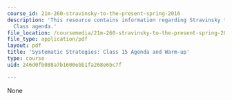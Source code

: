 ```yaml
---
course_id: 21m-260-stravinsky-to-the-present-spring-2016
description: 'This resource contains information regarding Stravinsky to the present:
  Class agenda.'
file_location: /coursemedia/21m-260-stravinsky-to-the-present-spring-2016/246d0fb088a7b1600ebb1fa268e6bc7f_MIT21M_260S16_class15.pdf
file_type: application/pdf
layout: pdf
title: 'Systematic Strategies: Class 15 Agenda and Warm-up'
type: course
uid: 246d0fb088a7b1600ebb1fa268e6bc7f

---
```

None